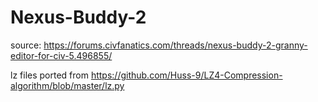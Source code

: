 # Nexus-Buddy-2 
source:
https://forums.civfanatics.com/threads/nexus-buddy-2-granny-editor-for-civ-5.496855/


lz files ported from https://github.com/Huss-9/LZ4-Compression-algorithm/blob/master/lz.py